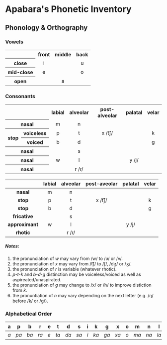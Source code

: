 # Apabara's Phonetic Inventory

## Phonology & Orthography

### Vowels

<table>
  <tbody>
    <tr>
      <th></th>
      <th>front</th>
      <th>middle</th>
      <th>back</th>
    </tr>
    <tr>
      <th>close</th>
      <td align='center'>i</td>
      <td></td>
      <td align='center'>u</td>
    </tr>
    <tr>
      <th>mid-close</th>
      <td align='center'>e</td>
      <td></td>
      <td align='center'>o</td>
    </tr>
    <tr>
      <th>open</th>
      <td colspan="3" align='center'>a</td>
    </tr>
  </tbody>
</table>

### Consonants

<table>
  <tbody>
    <tr>
      <th colspan="2"></th>
      <th>labial</th>
      <th>alveolar</th>
      <th>post-alveolar</th>
      <th>palatal</th>
      <th>velar</th>
    </tr>
    <tr>
      <th colspan="2">nasal</th>
      <td align='center'>m</td>
      <td align='center'>n</td>
      <td></td>
      <td></td>
      <td></td>
    </tr>
    <tr>
      <th rowspan="2">stop</th>
      <th>voiceless</th>
      <td align='center'>p</td>
      <td align='center'>t</td>
      <td align='center'>x /t͡ʃ/</td>
      <td></td>
      <td align='center'>k</td>
    </tr>
    <tr>
      <th>voiced</th>
      <td align='center'>b</td>
      <td align='center'>d</td>
      <td></td>
      <td></td>
      <td align='center'>g</td>
    </tr>
    <tr>
      <th colspan="2">nasal</th>
      <td></td>
      <td align='center'>s</td>
      <td></td>
      <td></td>
      <td></td>
    </tr>
    <tr>
      <th colspan="2">nasal</th>
      <td align='center'>w</td>
      <td align='center'>l</td>
      <td></td>
      <td align='center'>y /j/</td>
      <td></td>
    </tr>
    <tr>
      <th colspan="2">nasal</th>
      <td></td>
      <td align='center'>r /ɾ/</td>
      <td></td>
      <td></td>
      <td></td>
    </tr>
  </tbody>
</table>

|                 | **labial** | **alveolar** | **post-aveolar** | **palatal** | **velar** |
|:---------------:|:----------:|:------------:|:----------------:|:-----------:|:---------:|
|    **nasal**    |      m     |       n      |                  |             |           |
|    **stop**     |      p     |       t      |      x /t͡ʃ/      |             |     k     |
|    **stop**     |      b     |       d      |                  |             |     g     |
|  **fricative**  |            |       s      |                  |             |           |
| **approximant** |      w     |       l      |                  |    y /j/    |           |
|    **rhotic**   |            |     r /ɾ/    |                  |             |           |

##### *Notes:*

1. the pronunciation of *w* may vary from /w/ to /ʋ/ or /v/.
2. the pronunciation of *x* may vary from /t͡ʃ/ to /ʃ/, /dʒ/ or /ʒ/.
3. the pronunciation of *r* is variable (whatever rhotic).
4. *p*-*t*-*k* and *b*-*d*-*g* distinction may be voiceless/voiced as well as aspireated/unaspirated.
5. the pronunciation of *g* may change to /x/ or /h/ to improve distiction from *k*.
6. the pronuntiation of *n* may vary depending on the next letter (e.g. /ŋ/ before /k/ or /g/).

### Alphabetical Order

| a | p  | b  | r  | e | t  | d  | s  | i | k  | g  | x  | o | m  | n  | l  | u | w  | y  |
|:-:|:--:|:--:|:--:|:-:|:--:|:--:|:--:|:-:|:--:|:--:|:--:|:-:|:--:|:--:|:--:|:-:|:--:|:--:|
|*a*|*pa*|*ba*|*ra*|*e*|*ta*|*da*|*sa*|*i*|*ka*|*ga*|*xa*|*o*|*ma*|*na*|*la*|*u*|*wa*|*ya*|
